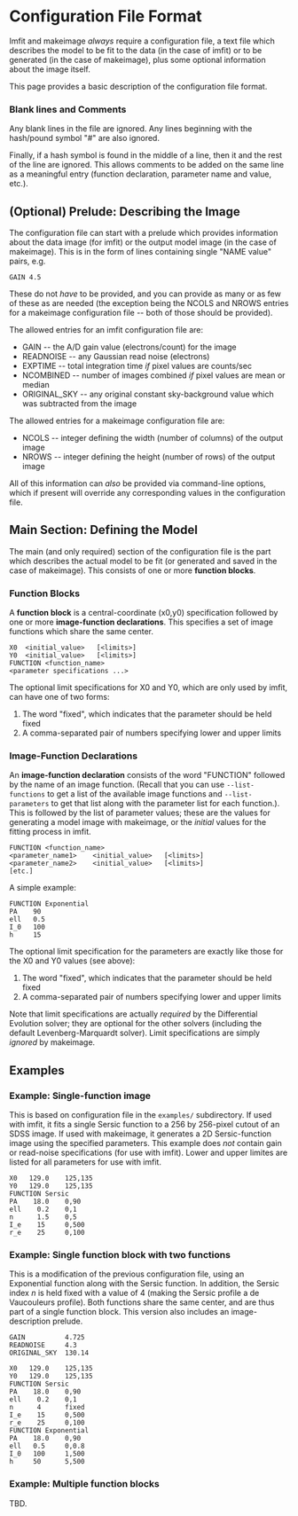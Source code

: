 # Configuration File Format

Imfit and makeimage *always* require a configuration file, a text file which describes the
model to be fit to the data (in the case of imfit) or to be generated (in the
case of makeimage), plus some optional information about the image itself.

This page provides a basic description of the configuration file format.

### Blank lines and Comments

Any blank lines in the file are ignored. Any lines beginning with the hash/pound
symbol "#" are also ignored.

Finally, if a hash symbol is found in the middle of a line, then it and the
rest of the line are ignored.  This allows comments to be added on the same
line as a meaningful entry (function declaration, parameter name and value, etc.).


## (Optional) Prelude: Describing the Image

The configuration file can start with a prelude which provides
information about the data image (for imfit) or the output model image (in the
case of makeimage). This is in the form of lines containing single "NAME value" pairs, e.g.   

    GAIN 4.5

These do not *have* to be provided, and you can provide as many or as few of
these as are needed (the exception being the NCOLS and NROWS entries for a
makeimage configuration file -- both of those should be provided).

The allowed entries for an imfit configuration file are:
* GAIN -- the A/D gain value (electrons/count) for the image
* READNOISE -- any Gaussian read noise (electrons)
* EXPTIME -- total integration time *if* pixel values are counts/sec
* NCOMBINED -- number of images combined *if* pixel values are mean or median
* ORIGINAL_SKY -- any original constant sky-background value which was subtracted from the image

The allowed entries for a makeimage configuration file are:
* NCOLS -- integer defining the width (number of columns) of the output image
* NROWS -- integer defining the height (number of rows) of the output image

All of this information can *also* be provided via command-line options, which if present
will override any corresponding values in the configuration file.


## Main Section: Defining the Model

The main (and only required) section of the configuration file is the part which
describes the actual model to be fit (or generated and saved in the case of makeimage).
This consists of one or more **function blocks**.

### Function Blocks

A **function block** is a central-coordinate (x0,y0) specification followed by one or
more **image-function declarations**. This specifies a set of image functions which
share the same center.

    X0  <initial_value>   [<limits>]
    Y0  <initial_value>   [<limits>]
    FUNCTION <function_name>
    <parameter specifications ...>

The optional limit specifications for X0 and Y0, which are only used by imfit, can have one of two forms:
1. The word "fixed", which indicates that the parameter should be held fixed
2. A comma-separated pair of numbers specifying lower and upper limits

### Image-Function Declarations

An **image-function declaration** consists of the word "FUNCTION" followed by the
name of an image function. (Recall that you can use `--list-functions` to
get a list of the available image functions and `--list-parameters` to get that
list along with the parameter list for each function.). This is followed by the
list of parameter values; these are the values for generating a model image with
makeimage, or the *initial* values for the fitting process
in imfit.

    FUNCTION <function_name>
    <parameter_name1>    <initial_value>   [<limits>]
    <parameter_name2>    <initial_value>   [<limits>]
    [etc.]

A simple example:

    FUNCTION Exponential
    PA    90
    ell   0.5
    I_0   100
    h     15

The optional limit specification for the parameters are exactly like those for the
X0 and Y0 values (see above):
1. The word "fixed", which indicates that the parameter should be held fixed
2. A comma-separated pair of numbers specifying lower and upper limits

Note that limit specifications are actually *required* by the Differential Evolution
solver; they are optional for the other solvers (including the default Levenberg-Marquardt solver).
Limit specifications are simply *ignored* by makeimage.


## Examples

### Example: Single-function image

This is based on configuration file in the `examples/` subdirectory. If
used with imfit, it fits a single Sersic function to a 256 by 256-pixel
cutout of an SDSS image. If used with makeimage, it generates a 2D Sersic-function
image using the specified parameters. This example does *not* contain gain or read-noise
specifications (for use with imfit). Lower and upper limites are listed for all parameters
for use with imfit.

    X0   129.0    125,135
    Y0   129.0    125,135
    FUNCTION Sersic
    PA    18.0    0,90
    ell    0.2    0,1
    n      1.5    0,5
    I_e    15     0,500
    r_e    25     0,100


### Example: Single function block with two functions

This is a modification of the previous configuration file, using an Exponential function
along with the Sersic function. In addition, the Sersic index *n* is held fixed with a
value of 4 (making the Sersic profile a de Vaucouleurs profile). Both functions share the 
same center, and are thus part of a single function block. This version also includes
an image-description prelude.

    GAIN          4.725
    READNOISE     4.3
    ORIGINAL_SKY  130.14
    
    X0   129.0    125,135
    Y0   129.0    125,135
    FUNCTION Sersic
    PA    18.0    0,90
    ell    0.2    0,1
    n      4      fixed
    I_e    15     0,500
    r_e    25     0,100
    FUNCTION Exponential
    PA    18.0    0,90
    ell   0.5     0,0.8
    I_0   100     1,500
    h     50      5,500

### Example: Multiple function blocks

TBD.

